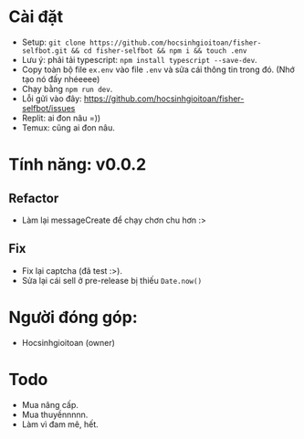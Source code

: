 # Cài đặt
- Setup: `git clone https://github.com/hocsinhgioitoan/fisher-selfbot.git && cd fisher-selfbot && npm i && touch .env`
- Lưu ý: phải tải typescript: `npm install typescript --save-dev`.
- Copy toàn bộ file `ex.env` vào file `.env` và sửa cái thông tin trong đó. (Nhớ tạo nó đấy nhéeeee)
- Chạy bằng `npm run dev`.
- Lỗi gửi vào đây: https://github.com/hocsinhgioitoan/fisher-selfbot/issues
- Replit: ai đon nâu =)) 
- Temux: cũng ai đon nâu.
# Tính năng: v0.0.2
## Refactor
- Làm lại messageCreate để chạy chơn chu hơn :>
## Fix
- Fix lại captcha (đã test :>).
- Sửa lại cái sell ở pre-release bị thiếu `Date.now()`
# Người đóng góp:
- Hocsinhgioitoan (owner)
# Todo
- Mua nâng cấp.
- Mua thuyềnnnnn.
- Làm vì đam mê, hết.